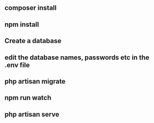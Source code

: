 ## composer install
## npm install
## Create a database
## edit the database names, passwords etc in the .env file
## php artisan migrate
## npm run watch
## php artisan serve

